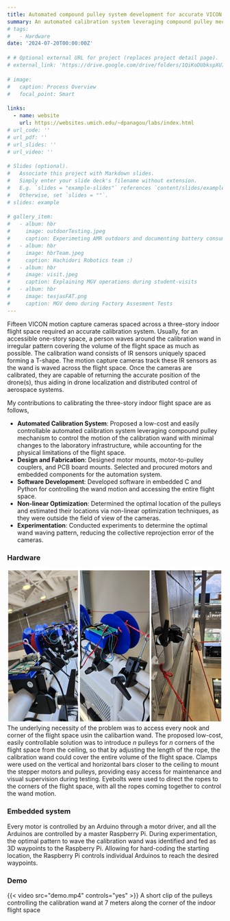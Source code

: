 ```yaml
---
title: Automated compound pulley system development for accurate VICON motion capture cameras calibration
summary: An automated calibration system leveraging compound pulley mechanism was designed and deployed to calibrate fifteen VICON motion capture cameras spaced across a three-story indoor flight space. 
# tags:
#   - Hardware
date: '2024-07-20T00:00:00Z'

# # Optional external URL for project (replaces project detail page).
# external_link: 'https://drive.google.com/drive/folders/1QiKoDUbkspXU7acjHh91cRRhuZhNsnxe'

# image:
#   caption: Process Overview
#   focal_point: Smart

links:
  - name: website
    url: https://websites.umich.edu/~dpanagou/labs/index.html
# url_code: ''
# url_pdf: ''
# url_slides: ''
# url_video: ''
 
# Slides (optional).
#   Associate this project with Markdown slides.
#   Simply enter your slide deck's filename without extension.
#   E.g. `slides = "example-slides"` references `content/slides/example-slides.md`.
#   Otherwise, set `slides = ""`.
# slides: example

# gallery_item:
#   - album: hbr
#     image: outdoorTesting.jpeg
#     caption: Experimeting AMR outdoors and documenting battery consumption during uphill and downhill movements
#   - album: hbr
#     image: hbrTeam.jpeg
#     caption: Hachidori Robotics team :)
#   - album: hbr
#     image: visit.jpeg
#     caption: Explaining MGV operations during student-visits
#   - album: hbr
#     image: tesjasFAT.png
#     caption: MGV demo during Factory Assesment Tests
---
```


Fifteen VICON motion capture cameras spaced across a three-story indoor flight space required an accurate calibration system. Usually, for an accessible one-story space, a person waves around the calibration wand in irregular pattern covering the volume of the flight space as much as possible. The calibration wand consists of IR sensors uniquely spaced forming a T-shape. The motion capture cameras track these IR sensors as the wand is waved across the flight space. Once the cameras are calibrated, they are capable of returning the accurate position of the drone(s), thus aiding in drone localization and distributed control of aerospace systems.
<!-- ![screen render text](mecWheels.png "Positioning of mecanum wheels to achieve omnidirectional mobility") -->

My contributions to calibrating the three-story indoor flight space are as follows,
- **Automated Calibration System**: Proposed a low-cost and easily controllable automated calibration system leveraging compound pulley mechanism to control the motion of the calibration wand with minimal changes to the laboratory infrastructure, while accounting for the physical limitations of the flight space.
- **Design and Fabrication**: Designed motor mounts, motor-to-pulley couplers, and PCB board mounts. Selected and procured motors and embedded components for the automation system.
- **Software Development**: Developed software in embedded C and Python for controlling the wand motion and accessing the entire flight space.
- **Non-linear Optimization**: Determined the optimal location of the pulleys and estimated their locations via non-linear optimization techniques, as they were outside the field of view of the cameras.
- **Experimentation**: Conducted experiments to determine the optimal wand waving pattern, reducing the collective reprojection error of the cameras.
 
<!-- ### Custom-designed parts -->
<!-- <script src="https://unpkg.com/@google/model-viewer/dist/model-viewer.js"></script>
<model-viewer src="path/to/your/model.glb" alt="3D model" auto-rotate camera-controls></model-viewer> -->


### Hardware
![screen render text](viconHW.png "Rpi and pulleys coupled with motors mounted on an horizontal bar. Each pulley has an controlled inflow and outflow of the rope as the rope flow is constrained by an eyebolt preventing rope slip. The ropes are extended to the corners of the room through compound pulleys")
The underlying necessity of the problem was to access every nook and corner of the flight space usin the calibartion wand. The proposed low-cost, easily controllable solution was to introduce _n_ pulleys for _n_ corners of the flight space from the ceiling, so that by adjusting the length of the rope, the calibration wand could cover the entire volume of the flight space. Clamps were used on the vertical and horizontal bars closer to the ceiling to mount the stepper motors and pulleys, providing easy access for maintenance and visual supervision during testing. Eyebolts were used to direct the ropes to the corners of the flight space, with all the ropes coming together to control the wand motion.

### Embedded system
Every motor is controlled by an Arduino through a motor driver, and all the Arduinos are controlled by a master Raspberry Pi. During experimentation, the optimal pattern to wave the calibration wand was identified and fed as 3D waypoints to the Raspberry Pi. Allowing for hard-coding the starting location, the Raspberry Pi controls individual Arduinos to reach the desired waypoints.

### Demo
{{< video src="demo.mp4" controls="yes" >}}
A short clip of the pulleys controlling the calibration wand at 7 meters along the corner of the indoor flight space

<!-- #### Photo Gallery
{{< gallery album="hbr" >}} -->